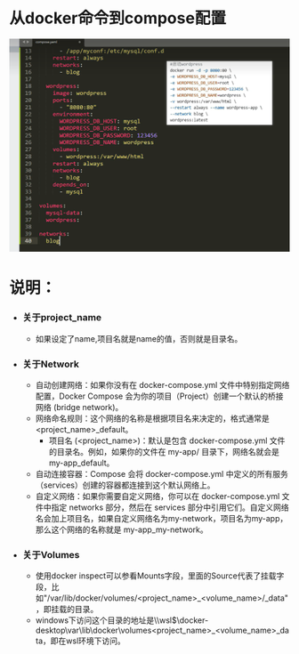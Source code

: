# 从docker命令到compose配置
![alt text](image.png)

# 说明：
* ### 关于project_name
  * 如果设定了name,项目名就是name的值，否则就是目录名。

* ### 关于Network
  * 自动创建网络：如果你没有在 docker-compose.yml 文件中特别指定网络配置，Docker Compose 会为你的项目（Project）创建一个默认的桥接网络 (bridge network)。
  * 网络命名规则：这个网络的名称是根据项目名来决定的，格式通常是 <project_name>_default。
    * 项目名 (<project_name>)：默认是包含 docker-compose.yml 文件的目录名。例如，如果你的文件在 my-app/ 目录下，网络名就会是 my-app_default。
  * 自动连接容器：Compose 会将 docker-compose.yml 中定义的所有服务（services）创建的容器都连接到这个默认网络上。
  * 自定义网络：如果你需要自定义网络，你可以在 docker-compose.yml 文件中指定 networks 部分，然后在 services 部分中引用它们。自定义网络名会加上项目名，如果自定义网络名为my-network，项目名为my-app，那么这个网络的名称就是 my-app_my-network。

* ### 关于Volumes
  * 使用docker inspect可以参看Mounts字段，里面的Source代表了挂载字段，比如"/var/lib/docker/volumes/<project_name>_<volume_name>/_data"，即挂载的目录。
  * windows下访问这个目录的地址是\\\\wsl$\docker-desktop\var\lib\docker\volumes\<project_name>_<volume_name>\_data，即在wsl环境下访问。